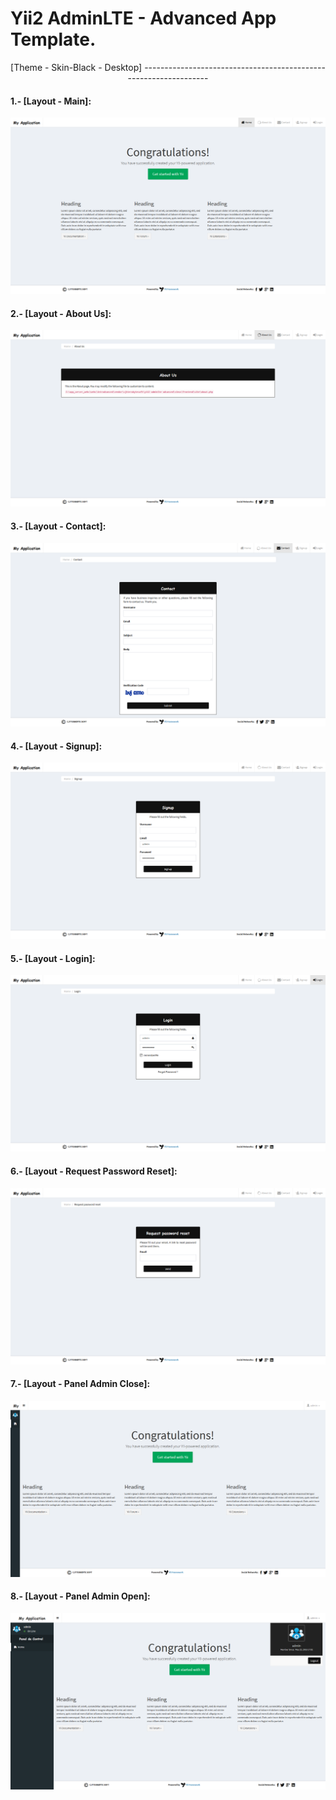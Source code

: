 Yii2 AdminLTE - Advanced App Template.
======================================

<p align= "center">[Theme - Skin-Black - Desktop]
-----------------------------------------------------------------

#### 1.- [Layout - Main]:

![Home Page Skin-Black-Main](images/skin-black/black-main.png)

#### 2.- [Layout - About Us]:

![Home Page Skin-Black-About Us](images/skin-black/black-about_us.png)

#### 3.- [Layout - Contact]:

![Home Page Skin-Black-Contact](images/skin-black/black-contact.png)

#### 4.- [Layout - Signup]:

![Home Page Skin-Black-Signup](images/skin-black/black-signup.png)

#### 5.- [Layout - Login]:

![Home Page Skin-Black-Login](images/skin-black/black-login.png)

#### 6.- [Layout - Request Password Reset]:

![Home Page Skin-Black-Request_Password_Reset](images/skin-black/black-request_password_reset.png)

#### 7.- [Layout - Panel Admin Close]:

![Home Page Skin-Black-Panel_Admin-Close](images/skin-black/black-panel_admin-close.png)

#### 8.- [Layout - Panel Admin Open]:

![Home Page Skin-Black-Panel_Admin-Open](images/skin-black/black-panel_admin-open.png)
